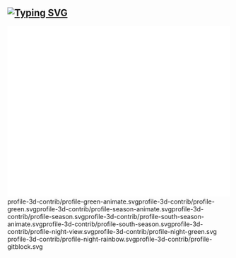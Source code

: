## [![Typing SVG](https://readme-typing-svg.demolab.com/?lines=摩+西+摩+西;miska+muska+米+奇+妙+妙+屋)](https://github.com/DenverCoder1/readme-typing-svg)


<!--
**double-god/double-god** is a ✨ _special_ ✨ repository because its `README.md` (this file) appears on your GitHub profile.

Here are some ideas to get you started:

- 🔭 I’m currently working on ...
- 🌱 I’m currently learning ...
- 👯 I’m looking to collaborate on ...
- 🤔 I’m looking for help with ...
- 💬 Ask me about ...
- 📫 How to reach me: ...
- 😄 Pronouns: ...
- ⚡ Fun fact: ...
-->
![Metrics](/github-metrics.svg)
profile-3d-contrib/profile-green-animate.svg​
profile-3d-contrib/profile-green.svg​
profile-3d-contrib/profile-season-animate.svg​
profile-3d-contrib/profile-season.svg​
profile-3d-contrib/profile-south-season-animate.svg​
profile-3d-contrib/profile-south-season.svg​
profile-3d-contrib/profile-night-view.svg​
profile-3d-contrib/profile-night-green.svg​
profile-3d-contrib/profile-night-rainbow.svg​
profile-3d-contrib/profile-gitblock.svg​
